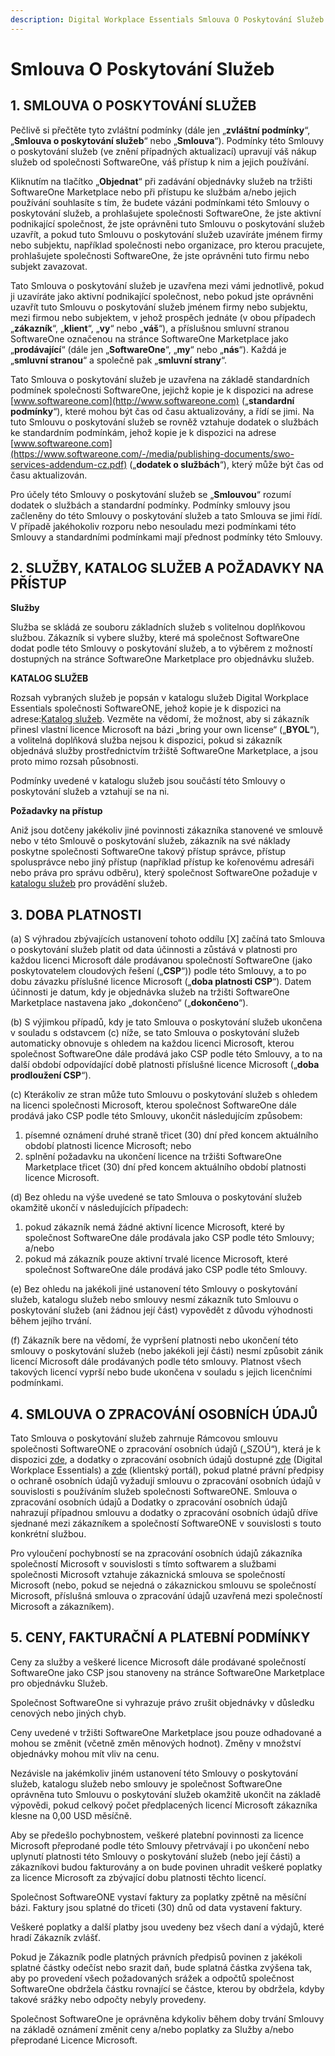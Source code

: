 ```yaml
---
description: Digital Workplace Essentials Smlouva O Poskytování Služeb (cz)
---
```


# Smlouva O Poskytování Služeb

## 1. SMLOUVA O POSKYTOVÁNÍ SLUŽEB

Pečlivě si přečtěte tyto zvláštní podmínky (dále jen „**zvláštní podmínky**“, „**Smlouva o poskytování služeb**“ nebo „**Smlouva**“). Podmínky této Smlouvy o poskytování služeb (ve znění případných aktualizací) upravují váš nákup služeb od společnosti SoftwareOne, váš přístup k nim a jejich používání.

Kliknutím na tlačítko „**Objednat**“ při zadávání objednávky služeb na tržišti SoftwareOne Marketplace nebo při přístupu ke službám a/nebo jejich používání souhlasíte s tím, že budete vázáni podmínkami této Smlouvy o poskytování služeb, a prohlašujete společnosti SoftwareOne, že jste aktivní podnikající společnost, že jste oprávněni tuto Smlouvu o poskytování služeb uzavřít, a pokud tuto Smlouvu o poskytování služeb uzavíráte jménem firmy nebo subjektu, například společnosti nebo organizace, pro kterou pracujete, prohlašujete společnosti SoftwareOne, že jste oprávněni tuto firmu nebo subjekt zavazovat.

Tato Smlouva o poskytování služeb je uzavřena mezi vámi jednotlivě, pokud ji uzavíráte jako aktivní podnikající společnost, nebo pokud jste oprávněni uzavřít tuto Smlouvu o poskytování služeb jménem firmy nebo subjektu, mezi firmou nebo subjektem, v jehož prospěch jednáte (v obou případech „**zákazník**“, „**klient**“, „**vy**“ nebo „**váš**“), a příslušnou smluvní stranou SoftwareOne označenou na stránce SoftwareOne Marketplace jako „**prodávající**“ (dále jen „**SoftwareOne**“, „**my**“ nebo „**nás**“). Každá je „**smluvní stranou**“ a společně pak „**smluvní strany**“.

Tato Smlouva o poskytování služeb je uzavřena na základě standardních podmínek společnosti SoftwareOne, jejichž kopie je k dispozici na adrese  [www.softwareone.com](http://www.softwareone.com) („**standardní podmínky**“), které mohou být čas od času aktualizovány, a řídí se jimi. Na tuto Smlouvu o poskytování služeb se rovněž vztahuje dodatek o službách ke standardním podmínkám, jehož kopie je k dispozici na adrese [www.softwareone.com](https://www.softwareone.com/-/media/publishing-documents/swo-services-addendum-cz.pdf) („**dodatek o službách**“), který může být čas od času aktualizován.

Pro účely této Smlouvy o poskytování služeb se „**Smlouvou**“ rozumí dodatek o službách a standardní podmínky. Podmínky smlouvy jsou začleněny do této Smlouvy o poskytování služeb a tato Smlouva se jimi řídí. V případě jakéhokoliv rozporu nebo nesouladu mezi podmínkami této Smlouvy a standardními podmínkami mají přednost podmínky této Smlouvy.

## 2. SLUŽBY, KATALOG SLUŽEB A POŽADAVKY NA PŘÍSTUP

**Služby**

Služba se skládá ze souboru základních služeb s volitelnou doplňkovou službou. Zákazník si vybere služby, které má společnost SoftwareOne dodat podle této Smlouvy o poskytování služeb, a to výběrem z možností dostupných na stránce SoftwareOne Marketplace pro objednávku služeb.

**KATALOG SLUŽEB**

Rozsah vybraných služeb je popsán v katalogu služeb Digital Workplace Essentials společnosti SoftwareONE, jehož kopie je k dispozici na adrese:[Katalog služeb](https://www.softwareone.com/-/media/publishing-documents/swo-digital-workplace-essentials-catalog-cz.pdf). Vezměte na vědomí, že možnost, aby si zákazník přinesl vlastní licence Microsoft na bázi „bring your own license“ („**BYOL**“), a volitelná doplňková služba nejsou k dispozici, pokud si zákazník objednává služby prostřednictvím tržiště SoftwareOne Marketplace, a jsou proto mimo rozsah působnosti.

Podmínky uvedené v katalogu služeb jsou součástí této Smlouvy o poskytování služeb a vztahují se na ni.

**Požadavky na přístup**

&#x20;Aniž jsou dotčeny jakékoliv jiné povinnosti zákazníka stanovené ve smlouvě nebo v této Smlouvě o poskytování služeb, zákazník na své náklady poskytne společnosti SoftwareOne takový přístup správce, přístup spolusprávce nebo jiný přístup (například přístup ke kořenovému adresáři nebo práva pro správu odběru), který společnost SoftwareOne požaduje v [katalogu služeb](https://www.softwareone.com/-/media/publishing-documents/swo-digital-workplace-essentials-catalog-cz.pdf) pro provádění služeb. &#x20;

## 3. DOBA PLATNOSTI

(a) S výhradou zbývajících ustanovení tohoto oddílu \[X] začíná tato Smlouva o poskytování služeb platit od data účinnosti a zůstává v platnosti pro každou licenci Microsoft dále prodávanou společností SoftwareOne (jako poskytovatelem cloudových řešení („**CSP**“)) podle této Smlouvy, a to po dobu závazku příslušné licence Microsoft („**doba platnosti CSP**“). Datem účinnosti je datum, kdy je objednávka služeb na tržišti SoftwareOne Marketplace nastavena jako „dokončeno“ („**dokončeno**“).

(b) S výjimkou případů, kdy je tato Smlouva o poskytování služeb ukončena v souladu s odstavcem (c) níže, se tato Smlouva o poskytování služeb automaticky obnovuje s ohledem na každou licenci Microsoft, kterou společnost SoftwareOne dále prodává jako CSP podle této Smlouvy, a to na další období odpovídající době platnosti příslušné licence Microsoft („**doba prodloužení CSP**“).

(c) Kterákoliv ze stran může tuto Smlouvu o poskytování služeb s ohledem na licenci společnosti Microsoft, kterou společnost SoftwareOne dále prodává jako CSP podle této Smlouvy, ukončit následujícím způsobem:

1. písemné oznámení druhé straně třicet (30) dní před koncem aktuálního období platnosti licence Microsoft; nebo
2. splnění požadavku na ukončení licence na tržišti SoftwareOne Marketplace třicet (30) dní před koncem aktuálního období platnosti licence Microsoft.

(d) Bez ohledu na výše uvedené se tato Smlouva o poskytování služeb okamžitě ukončí v následujících případech:

1. pokud zákazník nemá žádné aktivní licence Microsoft, které by společnost SoftwareOne dále prodávala jako CSP podle této Smlouvy; a/nebo
2. pokud má zákazník pouze aktivní trvalé licence Microsoft, které společnost SoftwareOne dále prodává jako CSP podle této Smlouvy.

(e) Bez ohledu na jakékoli jiné ustanovení této Smlouvy o poskytování služeb, katalogu služeb nebo smlouvy nesmí zákazník tuto Smlouvu o poskytování služeb (ani žádnou její část) vypovědět z důvodu výhodnosti během jejího trvání.

(f) Zákazník bere na vědomí, že vypršení platnosti nebo ukončení této smlouvy o poskytování služeb (nebo jakékoli její části) nesmí způsobit zánik licencí Microsoft dále prodávaných podle této smlouvy. Platnost všech takových licencí vyprší nebo bude ukončena v souladu s jejich licenčními podmínkami.

## 4. SMLOUVA O ZPRACOVÁNÍ OSOBNÍCH ÚDAJŮ

Tato Smlouva o poskytování služeb zahrnuje Rámcovou smlouvu společnosti SoftwareONE o zpracování osobních údajů („SZOÚ“), která je k dispozici [zde](https://www.softwareone.com/-/media/publishing-documents/swo-framework-dpa-customer-cz.pdf), a dodatky o zpracování osobních údajů dostupné [zde](https://www.softwareone.com/-/media/publishing-documents/swo-data-processing-addendum-digital-workplace-essentials-cz.pdf) (Digital Workplace Essentials) a [zde](https://www.softwareone.com/-/media/publishing-documents/swo-data-processing-addendum-pyracloud-cz.pdf) (klientský portál), pokud platné právní předpisy o ochraně osobních údajů vyžadují smlouvu o zpracování osobních údajů v souvislosti s používáním služeb společnosti SoftwareONE. Smlouva o zpracování osobních údajů a Dodatky o zpracování osobních údajů nahrazují případnou smlouvu a dodatky o zpracování osobních údajů dříve sjednané mezi zákazníkem a společností SoftwareONE v souvislosti s touto konkrétní službou.

Pro vyloučení pochybností se na zpracování osobních údajů zákazníka společností Microsoft v souvislosti s tímto softwarem a službami společnosti Microsoft vztahuje zákaznická smlouva se společností Microsoft (nebo, pokud se nejedná o zákaznickou smlouvu se společností Microsoft, příslušná smlouva o zpracování údajů uzavřená mezi společností Microsoft a zákazníkem).

## 5. CENY, FAKTURAČNÍ A PLATEBNÍ PODMÍNKY

Ceny za služby a veškeré licence Microsoft dále prodávané společností SoftwareOne jako CSP jsou stanoveny na stránce SoftwareOne Marketplace pro objednávku Služeb. &#x20;

Společnost SoftwareOne si vyhrazuje právo zrušit objednávky v důsledku cenových nebo jiných chyb.

Ceny uvedené v tržišti SoftwareOne Marketplace jsou pouze odhadované a mohou se změnit (včetně změn měnových hodnot). Změny v množství objednávky mohou mít vliv na cenu.

Nezávisle na jakémkoliv jiném ustanovení této Smlouvy o poskytování služeb, katalogu služeb nebo smlouvy je společnost SoftwareOne oprávněna tuto Smlouvu o poskytování služeb okamžitě ukončit na základě výpovědi, pokud celkový počet předplacených licencí Microsoft zákazníka klesne na 0,00 USD měsíčně.

Aby se předešlo pochybnostem, veškeré platební povinnosti za licence Microsoft přeprodané podle této Smlouvy přetrvávají i po ukončení nebo uplynutí platnosti této Smlouvy o poskytování služeb (nebo její části) a zákazníkovi budou fakturovány a on bude povinen uhradit veškeré poplatky za licence Microsoft za zbývající dobu platnosti těchto licencí.

Společnost SoftwareONE vystaví faktury za poplatky zpětně na měsíční bázi. Faktury jsou splatné do třiceti (30) dnů od data vystavení faktury.

Veškeré poplatky a další platby jsou uvedeny bez všech daní a výdajů, které hradí Zákazník zvlášť.

Pokud je Zákazník podle platných právních předpisů povinen z jakékoli splatné částky odečíst nebo srazit daň, bude splatná částka zvýšena tak, aby po provedení všech požadovaných srážek a odpočtů společnost SoftwareOne obdržela částku rovnající se částce, kterou by obdržela, kdyby takové srážky nebo odpočty nebyly provedeny.

Společnost SoftwareOne je oprávněna kdykoliv během doby trvání Smlouvy na základě oznámení změnit ceny a/nebo poplatky za Služby a/nebo přeprodané Licence Microsoft.
